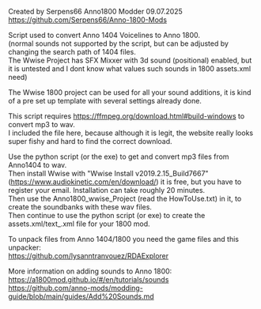 Created by Serpens66 Anno1800 Modder 09.07.2025  
https://github.com/Serpens66/Anno-1800-Mods  

Script used to convert Anno 1404 Voicelines to Anno 1800.  
(normal sounds not supported by the script, but can be adjusted by changing the search path of 1404 files.  
The Wwise Project has SFX Mixxer with 3d sound (positional) enabled, but it is untested and I dont know what values such sounds in 1800 assets.xml need)  
  
The Wwise 1800 project can be used for all your sound additions, it is kind of a pre set up template with several settings already done.  
  
  
This script requires https://ffmpeg.org/download.html#build-windows to convert mp3 to wav.  
I included the file here, because although it is legit, the website really looks super fishy and hard to find the correct download.  

Use the python script (or the exe) to get and convert mp3 files from Anno1404 to wav.  
Then install Wwise with "Wwise Install v2019.2.15_Build7667" (https://www.audiokinetic.com/en/download/) it is free, but you have to register your email. Installation can take roughly 20 minutes.  
Then use the Anno1800_wwise_Project (read the HowToUse.txt) in it, to create the soundbanks with these wav files.  
Then continue to use the python script (or exe) to create the assets.xml/text_.xml file for your 1800 mod.  

To unpack files from Anno 1404/1800 you need the game files and this unpacker:  
https://github.com/lysanntranvouez/RDAExplorer

More information on adding sounds to Anno 1800:  
https://a1800mod.github.io/#/en/tutorials/sounds  
https://github.com/anno-mods/modding-guide/blob/main/guides/Add%20Sounds.md  
